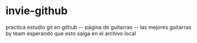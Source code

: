# invie-github
practica estudio git en github -- página de guitarras --
las mejores guitarras by team
esperando que esto salga en el archivo local
